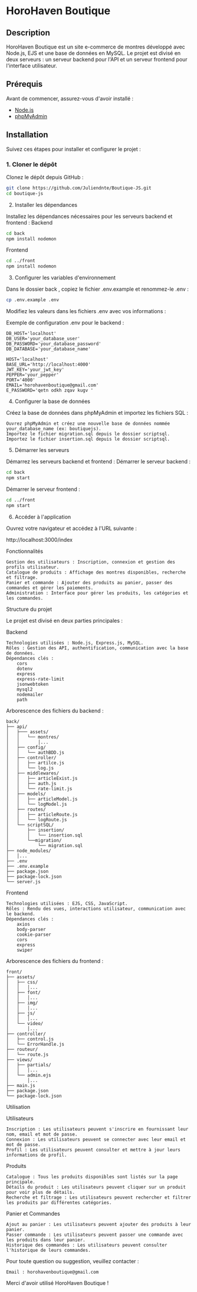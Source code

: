 # HoroHaven Boutique

## Description

HoroHaven Boutique est un site e-commerce de montres développé avec Node.js, EJS et une base de données en MySQL. Le projet est divisé en deux serveurs : un serveur backend pour l'API et un serveur frontend pour l'interface utilisateur.

## Prérequis

Avant de commencer, assurez-vous d'avoir installé :

- [Node.js](https://nodejs.org/)
- [phpMyAdmin](https://www.phpmyadmin.net/)

## Installation

Suivez ces étapes pour installer et configurer le projet :

### 1. Cloner le dépôt

Clonez le dépôt depuis GitHub :

```bash
git clone https://github.com/Juliendnte/Boutique-JS.git
cd boutique-js
```

2. Installer les dépendances

Installez les dépendances nécessaires pour les serveurs backend et frontend :
Backend

```bash
cd back
npm install nodemon
```
Frontend

```bash
cd ../front
npm install nodemon
```

3. Configurer les variables d'environnement

Dans le dossier back , copiez le fichier .env.example et renommez-le .env :

```bash
cp .env.example .env
```

Modifiez les valeurs dans les fichiers .env avec vos informations :

Exemple de configuration .env pour le backend :

```dotenv
DB_HOST='localhost'
DB_USER='your_database_user'
DB_PASSWORD='your_database_password'
DB_DATABASE='your_database_name'

HOST='localhost'
BASE_URL='http://localhost:4000'
JWT_KEY='your_jwt_key'
PEPPER='your_pepper'
PORT='4000'
EMAIL='horohavenboutique@gmail.com'
E_PASSWORD='qetn odkh zqav kugv '
```

4. Configurer la base de données

Créez la base de données dans phpMyAdmin et importez les fichiers SQL :

    Ouvrez phpMyAdmin et créez une nouvelle base de données nommée your_database_name (ex: boutiquejs).
    Importez le fichier migration.sql depuis le dossier scriptsql.
    Importez le fichier insertion.sql depuis le dossier scriptsql.

5. Démarrer les serveurs

Démarrez les serveurs backend et frontend :
Démarrer le serveur backend :

```bash
cd back
npm start
```

Démarrer le serveur frontend :

```bash
cd ../front
npm start
```

6. Accéder à l'application

Ouvrez votre navigateur et accédez à l'URL suivante :

http://localhost:3000/index

Fonctionnalités

    Gestion des utilisateurs : Inscription, connexion et gestion des profils utilisateur.
    Catalogue de produits : Affichage des montres disponibles, recherche et filtrage.
    Panier et commande : Ajouter des produits au panier, passer des commandes et gérer les paiements.
    Administration : Interface pour gérer les produits, les catégories et les commandes.

Structure du projet

Le projet est divisé en deux parties principales :

Backend

    Technologies utilisées : Node.js, Express.js, MySQL.
    Rôles : Gestion des API, authentification, communication avec la base de données.
    Dépendances clés :
        cors
        dotenv
        express
        express-rate-limit
        jsonwebtoken
        mysql2
        nodemailer
        path

Arborescence des fichiers du backend :

```
back/
├── api/
│   ├─── assets/
│   │   └── montres/
│   │       │...
│   ├── config/
│   │   └── authBDD.js
│   ├── controller/
│   │   ├── artilce.js
│   │   └── log.js
│   ├── middlewares/
│   │   ├── articleExist.js
│   │   ├── auth.js
│   │   └── rate-limit.js
│   ├── models/
│   │   ├── articleModel.js
│   │   └── logModel.js
│   ├── routes/
│   │   ├── articleRoute.js
│   │   └── logRoute.js
│   └── scriptSQL/
│       ├── insertion/
│       │   └── insertion.sql
│       └──migration/
│           └── migration.sql
├── node_modules/
│   │...
├── .env
├── .env.example
├── package.json
├── package-lock.json
└── server.js
```

Frontend

    Technologies utilisées : EJS, CSS, JavaScript.
    Rôles : Rendu des vues, interactions utilisateur, communication avec le backend.
    Dépendances clés :
        axios
        body-parser
        cookie-parser
        cors
        express
        swiper

Arborescence des fichiers du frontend :

```
front/
├── assets/
│   ├── css/
│   │   │...
│   ├── font/
│   │   │...
│   ├── img/
│   │   │...
│   ├── js/
│   │   │...
│   └── video/
│       │...
├── controller/
│   ├── control.js
│   └── ErrorHandle.js
├── routeur/
│   └── route.js
├── views/
│   ├── partials/
│   │   │...
│   └── admin.ejs
│       │...
├── main.js
├── package.json
└── package-lock.json
```
Utilisation

Utilisateurs

    Inscription : Les utilisateurs peuvent s'inscrire en fournissant leur nom, email et mot de passe.
    Connexion : Les utilisateurs peuvent se connecter avec leur email et mot de passe.
    Profil : Les utilisateurs peuvent consulter et mettre à jour leurs informations de profil.

Produits

    Catalogue : Tous les produits disponibles sont listés sur la page principale.
    Détails du produit : Les utilisateurs peuvent cliquer sur un produit pour voir plus de détails.
    Recherche et filtrage : Les utilisateurs peuvent rechercher et filtrer les produits par différentes catégories.

Panier et Commandes

    Ajout au panier : Les utilisateurs peuvent ajouter des produits à leur panier.
    Passer commande : Les utilisateurs peuvent passer une commande avec les produits dans leur panier.
    Historique des commandes : Les utilisateurs peuvent consulter l'historique de leurs commandes.


Pour toute question ou suggestion, veuillez contacter :

    Email : horohavenboutique@gmail.com

Merci d'avoir utilisé HoroHaven Boutique !
